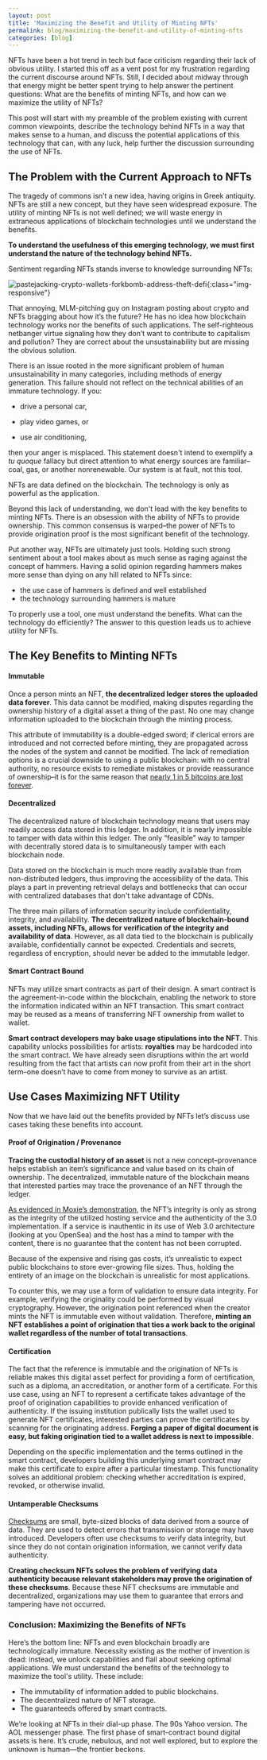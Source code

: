 ```yaml
---
layout: post
title: 'Maximizing the Benefit and Utility of Minting NFTs'
permalink: blog/maximizing-the-benefit-and-utility-of-minting-nfts
categories: [blog]
---
```


NFTs have been a hot trend in tech but face criticism regarding their lack of obvious utility. I started this off as a vent post for my frustration regarding the current discourse around NFTs. Still, I decided about midway through that energy might be better spent trying to help answer the pertinent questions: What are the benefits of minting NFTs, and how can we maximize the utility of NFTs?

This post will start with my preamble of the problem existing with current common viewpoints, describe the technology behind NFTs in a way that makes sense to a human, and discuss the potential applications of this technology that can, with any luck, help further the discussion surrounding the use of NFTs. 


## The Problem with the Current Approach to NFTs

The tragedy of commons isn’t a new idea, having origins in Greek antiquity. NFTs are still a new concept, but they have seen widespread exposure. The utility of minting NFTs is not well defined; we will waste energy in extraneous applications of blockchain technologies until we understand the benefits. 

**To understand the usefulness of this emerging technology, we must first understand the nature of the technology behind NFTs.**

Sentiment regarding NFTs stands inverse to knowledge surrounding NFTs: 

![pastejacking-crypto-wallets-forkbomb-address-theft-defi](../../../../../assets/image/maximizing-nft-utility-chart-knowledge-forkbomb.png){:class="img-responsive"}

That annoying, MLM-pitching guy on Instagram posting about crypto and NFTs bragging about how it’s the future? He has no idea how blockchain technology works nor the benefits of such applications. The self-righteous netbanger virtue signaling how they don’t want to contribute to capitalism and pollution? They are correct about the unsustainability but are missing the obvious solution.

There is an issue rooted in the more significant problem of human unsustainability in many categories, including methods of energy generation. This failure should not reflect on the technical abilities of an immature technology. If you:

- drive a personal car, 

- play video games, or 

- use air conditioning, 

then your anger is misplaced. This statement doesn't intend to exemplify a _tu quoque_ fallacy but direct attention to what energy sources are familiar–coal, gas, or another nonrenewable. Our system is at fault, not this tool. 

NFTs are data defined on the blockchain. The technology is only as powerful as the application.

Beyond this lack of understanding, we don't lead with the key benefits to minting NFTs. There is an obsession with the ability of NFTs to provide ownership. This common consensus is warped–the power of NFTs to provide origination proof is the most significant benefit of the technology.

Put another way, NFTs are ultimately just tools. Holding such strong sentiment about a tool makes about as much sense as raging against the concept of hammers. Having a solid opinion regarding hammers makes more sense than dying on any hill related to NFTs since:



* the use case of hammers is defined and well established
* the technology surrounding hammers is mature

To properly use a tool, one must understand the benefits. What can the technology do efficiently? The answer to this question leads us to achieve utility for NFTs.


## The Key Benefits to Minting NFTs


#### Immutable 

Once a person mints an NFT, **the decentralized ledger stores the uploaded data forever**. This data cannot be modified, making disputes regarding the ownership history of a digital asset a thing of the past. No one may change information uploaded to the blockchain through the minting process.

This attribute of immutability is a double-edged sword; if clerical errors are introduced and not corrected before minting, they are propagated across the nodes of the system and cannot be modified. The lack of remediation options is a crucial downside to using a public blockchain: with no central authority, no resource exists to remediate mistakes or provide reassurance of ownership–it is for the same reason that [nearly 1 in 5 bitcoins are lost forever](https://www.coindesk.com/tech/2021/12/08/bitcoins-lost-coins-are-worth-the-price/). 


#### Decentralized 

The decentralized nature of blockchain technology means that users may readily access data stored in this ledger. In addition, it is nearly impossible to tamper with data within this ledger. The only “feasible” way to tamper with decentrally stored data is to simultaneously tamper with each blockchain node.

Data stored on the blockchain is much more readily available than from non-distributed ledgers, thus improving the accessibility of the data. This plays a part in preventing retrieval delays and bottlenecks that can occur with centralized databases that don't take advantage of CDNs. 

The three main pillars of information security include confidentiality, integrity, and availability. **The decentralized nature of blockchain-bound assets, including NFTs, allows for verification of the integrity and availability of data**. However, as all data tied to the blockchain is publically available, confidentially cannot be expected. Credentials and secrets, regardless of encryption, should never be added to the immutable ledger.


#### Smart Contract Bound

NFTs may utilize smart contracts as part of their design. A smart contract is the agreement-in-code within the blockchain, enabling the network to store the information indicated within an NFT transaction. This smart contract may be reused as a means of transferring NFT ownership from wallet to wallet.

**Smart contract developers may bake usage stipulations into the NFT**. This capability unlocks possibilities for artists: **royalties** may be hardcoded into the smart contract. We have already seen disruptions within the art world resulting from the fact that artists can now profit from their art in the short term–one doesn’t have to come from money to survive as an artist.


## Use Cases Maximizing NFT Utility

Now that we have laid out the benefits provided by NFTs let’s discuss use cases taking these benefits into account.


#### Proof of Origination / Provenance

**Tracing the custodial history of an asset** is not a new concept–provenance helps establish an item’s significance and value based on its chain of ownership. The decentralized, immutable nature of the blockchain means that interested parties may trace the provenance of an NFT through the ledger.

[As evidenced in Moxie’s demonstration](https://moxie.org/2022/01/07/web3-first-impressions.html), the NFT’s integrity is only as strong as the integrity of the utilized hosting service and the authenticity of the 3.0 implementation. If a service is inauthentic in its use of Web 3.0 architecture (looking at you OpenSea) and the host has a mind to tamper with the content, there is no guarantee that the content has not been corrupted.

Because of the expensive and rising gas costs, it’s unrealistic to expect public blockchains to store ever-growing file sizes. Thus, holding the entirety of an image on the blockchain is unrealistic for most applications.

To counter this, we may use a form of validation to ensure data integrity. For example, verifying the originality could be performed by visual cryptography. However, the origination point referenced when the creator mints the NFT is immutable even without validation. Therefore, **minting an NFT establishes a point of origination that ties a work back to the original wallet regardless of the number of total transactions**.


#### Certification

The fact that the reference is immutable and the origination of NFTs is reliable makes this digital asset perfect for providing a form of certification, such as a diploma, an accreditation, or another form of a certificate. For this use case, using an NFT to represent a certificate takes advantage of the proof of origination capabilities to provide enhanced verification of authenticity. If the issuing institution publically lists the wallet used to generate NFT certificates, interested parties can prove the certificates by scanning for the originating address. **Forging a paper of digital document is easy, but faking origination tied to a wallet address is next to impossible**. 

Depending on the specific implementation and the terms outlined in the smart contract, developers building this underlying smart contract may make this certificate to expire after a particular timestamp. This functionality solves an additional problem: checking whether accreditation is expired, revoked, or otherwise invalid.


#### Untamperable Checksums

[Checksums](https://en.wikipedia.org/wiki/Checksum#:~:text=A%20checksum%20is%20a%20small,upon%20to%20verify%20data%20authenticity.) are small, byte-sized blocks of data derived from a source of data. They are used to detect errors that transmission or storage may have introduced. Developers often use checksums to verify data integrity, but since they do not contain origination information, we cannot verify data authenticity.

**Creating checksum NFTs solves the problem of verifying data authenticity because relevant stakeholders may prove the origination of these checksums**. Because these NFT checksums are immutable and decentralized, organizations may use them to guarantee that errors and tampering have not occurred.


### Conclusion: Maximizing the Benefits of NFTs

Here’s the bottom line: NFTs and even blockchain broadly are technologically immature. Necessity existing as the mother of invention is dead: instead, we unlock capabilities and flail about seeking optimal applications. We must understand the benefits of the technology to maximize the tool's utility. These include:
- The immutability of information added to public blockchains.
- The decentralized nature of NFT storage.
- The guaranteeds offered by smart contracts.

We’re looking at NFTs in their dial-up phase. The 90s Yahoo version. The AOL messenger phase. The first phase of smart-contract bound digital assets is here. It’s crude, nebulous, and not well explored, but to explore the unknown is human—the frontier beckons. 